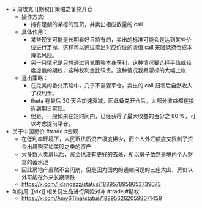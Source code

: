 - 2 周攻克 [[期权]] 策略之备兑开仓
	- 操作方式:
		- 持有足额的某标的现货，并卖出相应数量的 call
	- 具体作用：
		- 某些现货可能是长期看好且持有的，卖出的标准可能会是达到某些价位进行定抛，这样可以通过卖出对应价位的虚值 call 来降低持仓成本降低风险。
		- 另一只情况是只想通过背兑策略本身获利，这种情况要选择平值或轻度虚值的期权，这种权利金比较贵。这种情况我希望标的大幅上帐
	- 退出策略：
		- 在完美的备兑策略中，几乎不需要平仓，卖出的 call 归零后自然收入了权利金。
		- theta 在最后 30 天会加速衰减，因此备兑开仓后，大部分收益都在接近到期日实现。
		- 但是，一般如果在短时间内，已经获得了最大收益的百分之 80 %，可以考虑提前平仓，
- 关于中国房价 #trade #宏观
	- 在低利率环境下，人民币优质资产极度稀少，而个人外汇额度又限制了资金出境购买如美股之类的资产
	- 大多数人卖房以后，资金也没有更好的去处，所以房子依然是境内个人财富的蓄水池
	- 因此房地产虽然不会闪崩，但是因为国内的通缩问题的三座大山，房价以外可能在外来长期阴跌
	- https://x.com/lidangzzz/status/1889578958653739073
- 如何用 [[vix]] 相关衍生品进行风险对冲 #trade #期权
	- https://x.com/Amy6Tina/status/1889562620598071459